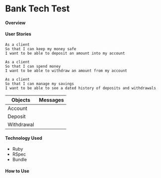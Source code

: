 # Bank Tech Test

#### Overview

#### User Stories

```
As a client
So that I can keep my money safe
I want to be able to deposit an amount into my account
```

```
As a client
So that I can spend money
I want to be able to withdraw an amount from my account
```

```
As a client
So that I can manage my savings
I want to be able to see a dated history of deposits and withdrawals
```

|Objects    | Messages|
|-----------|---------|
|Account    |
|Deposit    |
|Withdrawal |


#### Technology Used
* Ruby
* RSpec
* Bundle

####  How to Use
